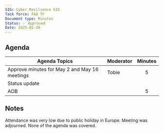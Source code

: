 ```yaml
---
SIG: Cyber Resilience SIG
Task force: FAQ TF
Document type: Minutes
Status: ✅ Approved
Date: 2025-05-30
---
```


##  Agenda

| Agenda Topics | Moderator | Minutes |
| ----- | ----- | :---: |
| Approve minutes for May 2 and May 16 meetings | Tobie | 5 |
| Status update |  |  |
| AOB | | 5 |

## Notes

Attendance was very low due to public holiday in Europe. Meeting was adjourned. None of the agenda was covered.
